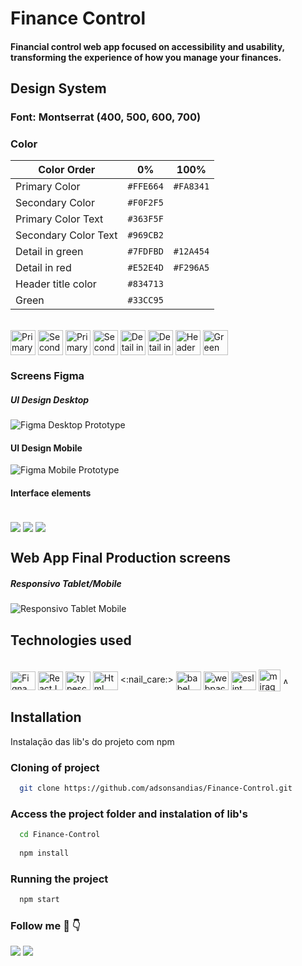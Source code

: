 # Finance Control

#### Financial control web app focused on accessibility and usability, transforming the experience of how you manage your finances.


## Design System

### Font: Montserrat (400, 500, 600, 700)

### Color
| Color Order |  0% | 100% |
|---------------|---------------|---------------|
| Primary Color | `#FFE664`  | `#FA8341` |
| Secondary Color | `#F0F2F5` |
| Primary Color Text| `#363F5F` |
| Secondary Color Text| `#969CB2` |
| Detail in green| `#7FDFBD` | `#12A454` |
| Detail in red| `#E52E4D` | `#F296A5` |
| Header title color | `#834713` |
| Green | `#33CC95` |

<div style="display: inline_block"><br>
  <img align="center"  alt="Primary Color" height="40" width="40" src="https://github.com/adsonsandias/apr-finance-controll/blob/9dedfc7d9ec511c4304c81a9d6969c65c44b0953/Primary-Color.svg">
  <img align="center"  alt="Secondary Color" height="40" width="40" src="https://github.com/adsonsandias/apr-finance-controll/blob/9dedfc7d9ec511c4304c81a9d6969c65c44b0953/Secondary-Color.svg">
  <img align="center" alt="Primary Color Text" height="40" width="40" src="https://github.com/adsonsandias/apr-finance-controll/blob/f0b607acb762ea8f2c6c512536f85408091a785d/Primary-Color-Text.svg">
  <img align="center" alt="Secondary Color Text" height="40" width="40" src="https://github.com/adsonsandias/apr-finance-controll/blob/07db1671401d637ff8bb0bb1fa22bc0aac616ed3/Secondary-Color-Text.svg">
  <img align="center" alt="Detail in green" height="40" width="40" src="https://github.com/adsonsandias/apr-finance-controll/blob/b0b84257120f5a50fac532f89983e294e76804e3/Detail-in-green.svg">
  <img align="center" alt="Detail in red" height="40" width="40" src="https://github.com/adsonsandias/apr-finance-controll/blob/a42a05aa3c26a27ae61debcde9944ce0ca3c4cab/Detail-in-red.svg">
  <img align="center" alt="Header title color" height="40" width="40" src="https://github.com/adsonsandias/apr-finance-controll/blob/d33a049f573bd8ce9712a8e4ec0078ab1cd410ba/Header-title-color.svg">
  <img align="center" alt="Green" height="40" width="40" src="https://github.com/adsonsandias/apr-finance-controll/blob/a42a05aa3c26a27ae61debcde9944ce0ca3c4cab/Green.svg">
</div>

### Screens Figma

##### UI Design Desktop 
![Figma Desktop Prototype][image-figma-desktop]

#### UI Design Mobile 
![Figma Mobile Prototype][image-figma-mobile]

#### Interface elements


<div style="display: inline_block"><br>
  <img align="center" src="https://github.com/adsonsandias/apr-finance-controll/blob/b8156b8114d3dfa9986139ac3f65cc6ff75d46f5/Cards.png">
  <img align="center" src="https://github.com/adsonsandias/apr-finance-controll/blob/baccab3a0cecdf009a1db3a0d2e2dc06a866282b/Modal.png">
  <img align="center" src="https://github.com/adsonsandias/apr-finance-controll/blob/baccab3a0cecdf009a1db3a0d2e2dc06a866282b/nav.png">
 </div>

## Web App Final Production screens

##### Responsivo Tablet/Mobile 
![Responsivo Tablet Mobile][image-responsivo-tablet-mobile]


## Technologies used

<div style="display: inline_block"><br>
  <img align="center"  alt="Figna" height="30" width="40" src="https://cdn.jsdelivr.net/gh/devicons/devicon/icons/figma/figma-original.svg">
  <img align="center"  alt="ReactJS" height="30" width="40" src="https://cdn.jsdelivr.net/gh/devicons/devicon/icons/react/react-original.svg">
  <img align="center"  alt="typescript" height="30" width="40" src="https://cdn.jsdelivr.net/gh/devicons/devicon/icons/typescript/typescript-original.svg">
  <img align="center"  alt="Html" height="30" width="40" src="https://cdn.jsdelivr.net/gh/devicons/devicon/icons/html5/html5-original.svg">
  <:nail_care:>
  <img align="center"  alt="babel" height="30" width="40" src="https://cdn.jsdelivr.net/gh/devicons/devicon/icons/babel/babel-original.svg">
  <img align="center"  alt="webpack" height="30" width="40" src="https://cdn.jsdelivr.net/gh/devicons/devicon/icons/webpack/webpack-original.svg">
  <img align="center"  alt="eslint" height="30" width="40" src="https://cdn.jsdelivr.net/gh/devicons/devicon/icons/eslint/eslint-original.svg">
  <img align="center"  alt="mirage js" height="35" width="35" src="https://github.com/adsonsandias/apr-finance-controll/blob/a77c42565618eb6956de40f041339cc7ebd5a417/miragejs.png">  
  <img align="center" alt="Axios" height="10" src="https://github.com/adsonsandias/apr-finance-controll/blob/7b4c742884a54818bdb06d8ba74fd86adf4eee90/axios.svg">
</div>

## Installation

Instalação das lib's do projeto com npm

### Cloning of project

```bash
  git clone https://github.com/adsonsandias/Finance-Control.git
```

### Access the project folder and instalation of lib's

```bash
  cd Finance-Control
  
  npm install
```

### Running the project

```bash
  npm start
```


### Follow me :hugs: :point_down:
<div> 
  <a href="https://instagram.com/adson.san.dev" target="_blank"><img src="https://img.shields.io/badge/-Instagram-%23E4405F?style=for-the-badge&logo=instagram&logoColor=white" target="_blank"></a>
  <a href="https://www.linkedin.com/in/adson-santos-72ba75140/" target="_blank"><img src="https://img.shields.io/badge/-LinkedIn-%230077B5?style=for-the-badge&logo=linkedin&logoColor=white" target="_blank"></a>
</div>

<!-- Markdown link & img dfn's -->
[image-figma-desktop]: https://github.com/adsonsandias/apr-finance-controll/blob/37e8a762717fa1b6296298f9c323b185fbfeed21/figma-desktop.png
[image-figma-mobile]: https://github.com/adsonsandias/apr-finance-controll/blob/37e8a762717fa1b6296298f9c323b185fbfeed21/figma-mobile.png
[image-responsivo-tablet-mobile]: https://github.com/adsonsandias/apr-finance-controll/blob/37e8a762717fa1b6296298f9c323b185fbfeed21/test-mobile-vs-tablet.png

